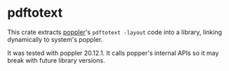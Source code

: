 # pdftotext

This crate extracts [poppler](https://poppler.freedesktop.org/)'s `pdftotext
-layout` code into a library, linking dynamically to system's poppler.

It was tested with poppler 20.12.1. It calls popper's internal APIs so it
may break with future library versions.